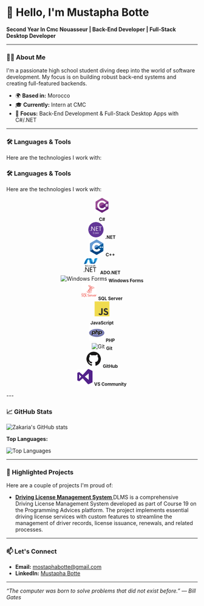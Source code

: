 # 👋 Hello, I'm Mustapha Botte

**Second Year In Cmc Nouasseur | Back-End Developer | Full-Stack Desktop Developer**

---

### 🧑‍💻 About Me

I'm a passionate high school student diving deep into the world of software development. 
My focus is on building robust back-end systems and creating full-featured backends.

- 🌍 **Based in:** Morocco
- 🎓 **Currently:** Intern at CMC
- 💼 **Focus:** Back-End Development & Full-Stack Desktop Apps with C#/.NET

---

### 🛠️ Languages & Tools

Here are the technologies I work with:

### 🛠️ Languages & Tools

Here are the technologies I work with:

<p align="left">
  <div align="center">
    <img src="https://raw.githubusercontent.com/devicons/devicon/master/icons/csharp/csharp-original.svg" alt="C#" width="40" height="40"/>
    <br><sub><b>C#</b></sub>
  </div>
  <div align="center">
    <img src="https://raw.githubusercontent.com/devicons/devicon/master/icons/dotnetcore/dotnetcore-original.svg" alt=".NET" width="40" height="40"/>
    <sub><b>.NET</b></sub>
  </div>
  <div align="center">
    <img src="https://raw.githubusercontent.com/devicons/devicon/master/icons/cplusplus/cplusplus-original.svg" alt="C++" width="40" height="40"/>
    <sub><b>C++</b></sub>
  </div>
  <div align="center">
    <img src="https://raw.githubusercontent.com/devicons/devicon/master/icons/dot-net/dot-net-original-wordmark.svg" alt="ADO.NET" width="40" height="40"/>
    <sub><b>ADO.NET</b></sub>
  </div>
  <div align="center">
    <img src="https://upload.wikimedia.org/wikipedia/commons/3/34/Windows_logo_-_2012_derivative.svg" alt="Windows Forms" width="40" height="40"/>
    <sub><b>Windows Forms</b></sub>
  </div>
  <div align="center">
    <img src="https://raw.githubusercontent.com/devicons/devicon/master/icons/microsoftsqlserver/microsoftsqlserver-plain-wordmark.svg" alt="SQL Server" width="40" height="40"/>
    <sub><b>SQL Server</b></sub>
  </div>
  <div align="center">
    <img src="https://raw.githubusercontent.com/devicons/devicon/master/icons/javascript/javascript-original.svg" alt="JavaScript" width="40" height="40"/>
    <br><sub><b>JavaScript</b></sub>
  </div>
  <div align="center">
    <img src="https://raw.githubusercontent.com/devicons/devicon/master/icons/php/php-original.svg" alt="PHP" width="40" height="40"/>
    <sub><b>PHP</b></sub>
  </div>
  <div align="center">
    <img src="https://www.vectorlogo.zone/logos/git-scm/git-scm-icon.svg" alt="Git" width="40" height="40"/>
    <sub><b>Git</b></sub>
  </div>
  <div align="center">
    <img src="https://raw.githubusercontent.com/devicons/devicon/master/icons/github/github-original.svg" alt="GitHub" width="40" height="40"/>
    <sub><b>GitHub</b></sub>
  </div>
  <div align="center">
    <img src="https://raw.githubusercontent.com/devicons/devicon/master/icons/visualstudio/visualstudio-plain.svg" alt="Visual Studio" width="40" height="40"/>
    <sub><b>VS Community</b></sub>
  </div>
</p>
</p>
---

### 📈 GitHub Stats

<!-- This is a placeholder for your GitHub stats. You can generate these using services like https://github.com/anuraghazra/github-readme-stats -->
![Zakaria's GitHub stats](https://github-readme-stats.vercel.app/api?username=MustaphaBotte&show_icons=true&theme=radical)

**Top Languages:**

<!-- Similarly, you can generate a top languages card -->
![Top Languages](https://github-readme-stats.vercel.app/api/top-langs/?username=MustaphaBotte&layout=compact&theme=radical)

---

### 📂 Highlighted Projects

Here are a couple of projects I'm proud of:

- **[Driving License Management System ]([link-to-project-one](https://github.com/MustaphaBotte/Diriving-License-Management-System))** DLMS is a comprehensive Driving License Management System developed as part of Course 19 on the Programming Advices platform.
The project implements essential driving license services with custom features to streamline the management of driver records, license issuance, renewals, and related processes.

---

### 📫 Let's Connect

- **Email:** [mostaphabotte@gmail.com](mailto:mostaphabotte@gmail.com)
- **LinkedIn:** [Mustapha Botte](https://www.linkedin.com/in/mustaphabotte)

---

*“The computer was born to solve problems that did not exist before.” — Bill Gates*

